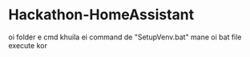 # Hackathon-HomeAssistant
 
oi folder e cmd khuila ei command de "SetupVenv.bat"
mane oi bat file execute kor
